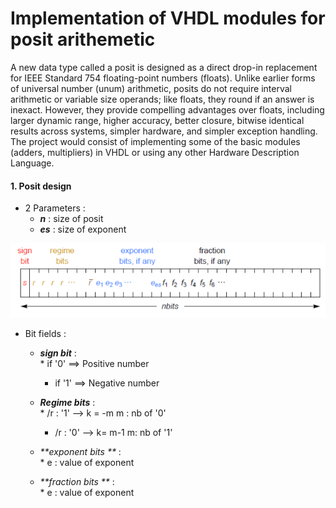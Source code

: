 Implementation of VHDL modules for posit arithemetic 
====================================================


A new data type called a posit is designed as a direct drop-in replacement for IEEE Standard 754 floating-point numbers (floats). Unlike earlier forms of universal number (unum) arithmetic, posits do not require interval arithmetic or variable size operands; like floats, they round if an answer is inexact. However, they provide compelling advantages over floats, including larger dynamic range, higher accuracy, better closure, bitwise identical results across systems, simpler hardware, and simpler exception handling. The project would consist of implementing some of the basic modules (adders, multipliers) in VHDL or using any other Hardware Description Language. 


#### 1. Posit design 

* 2 Parameters :    
    -   _**n**_ : size of posit    
    -   _**es**_ : size of exponent


![](src/Design_posit.PNG)

* Bit fields :
    
    -   _**sign bit**_ :    
            * if '0' ==> Positive number 
	    * if '1' ==> Negative number
	    
    -   _**Regime bits**_ :    
            * /r : '1'   -->       k = -m                         m : nb of '0'
	    * /r : '0'   -->       k= m-1                         m: nb of '1'
	   

    -   _**exponent bits **_ :    
            * e  : value of exponent 
	    
    -   _**fraction bits **_ :    
            * e  : value of exponent


  
